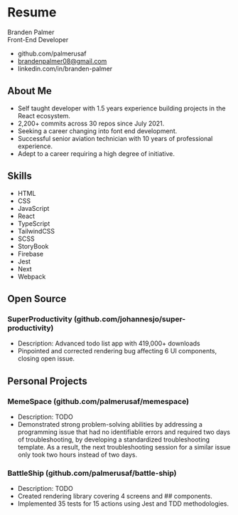 # Resume

Branden Palmer  
Front-End Developer

- github.com/palmerusaf
- brandenpalmer08@gmail.com
- linkedin.com/in/branden-palmer

## About Me

- Self taught developer with 1.5 years experience building projects in the React ecosystem.
- 2,200+ commits across 30 repos since July 2021.
- Seeking a career changing into font end development.
- Successful senior aviation technician with 10 years of professional experience.
- Adept to a career requiring a high degree of initiative.

## Skills

- HTML
- CSS
- JavaScript
- React
- TypeScript
- TailwindCSS
- SCSS
- StoryBook
- Firebase
- Jest
- Next
- Webpack

## Open Source

### SuperProductivity (github.com/johannesjo/super-productivity)

- Description: Advanced todo list app with 419,000+ downloads
- Pinpointed and corrected rendering bug affecting 6 UI components, closing open issue.

## Personal Projects

### MemeSpace (github.com/palmerusaf/memespace)

- Description: TODO
- Demonstrated strong problem-solving abilities by addressing a programming issue that had no identifiable errors and required two days of troubleshooting, by developing a standardized troubleshooting template. As a result, the next troubleshooting session for a similar issue only took two hours instead of two days.

### BattleShip (github.com/palmerusaf/battle-ship)

- Description: TODO
- Created rendering library covering 4 screens and ## components.
- Implemented 35 tests for 15 actions using Jest and TDD methodologies.
